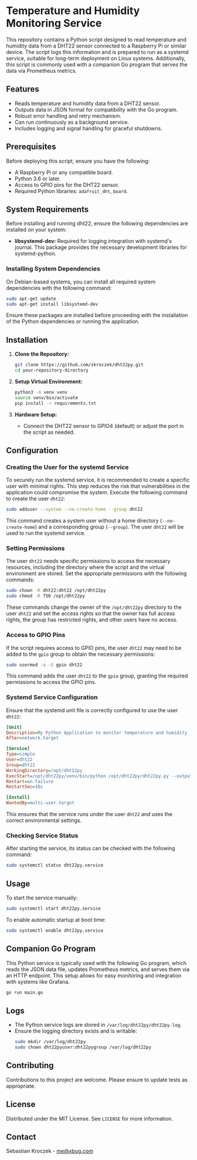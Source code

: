 # Temperature and Humidity Monitoring Service

This repository contains a Python script designed to read temperature and humidity data from a DHT22 sensor connected to
a Raspberry Pi or similar device. The script logs this information and is prepared to run as a systemd service, suitable
for long-term deployment on Linux systems. Additionally, this script is commonly used with a companion Go program that
serves the data via Prometheus metrics.

## Features

- Reads temperature and humidity data from a DHT22 sensor.
- Outputs data in JSON format for compatibility with the Go program.
- Robust error handling and retry mechanism.
- Can run continuously as a background service.
- Includes logging and signal handling for graceful shutdowns.

## Prerequisites

Before deploying this script, ensure you have the following:

- A Raspberry Pi or any compatible board.
- Python 3.6 or later.
- Access to GPIO pins for the DHT22 sensor.
- Required Python libraries: `adafruit_dht`, `board`.

## System Requirements

Before installing and running dht22, ensure the following dependencies are installed on your system:

* **libsystemd-dev:** Required for logging integration with systemd's journal. This package provides the necessary
  development libraries for systemd-python.

### Installing System Dependencies

On Debian-based systems, you can install all required system dependencies with the following command:

```bash
sudo apt-get update
sudo apt-get install libsystemd-dev
```

Ensure these packages are installed before proceeding with the installation of the Python dependencies or running the
application.

## Installation

1. **Clone the Repository:**
   ```bash
   git clone https://github.com/skroczek/dht22py.git
   cd your-repository-directory
   ```

2. **Setup Virtual Environment:**
   ```bash
   python3 -m venv venv
   source venv/bin/activate
   pip install -r requirements.txt
   ```

3. **Hardware Setup:**
    - Connect the DHT22 sensor to GPIO4 (default) or adjust the port in the script as needed.

## Configuration

### Creating the User for the systemd Service

To securely run the systemd service, it is recommended to create a specific user with minimal rights. This step reduces the risk that vulnerabilities in the application could compromise the system. Execute the following command to create the user `dht22`:

```bash
sudo adduser --system --no-create-home --group dht22
```

This command creates a system user without a home directory (`--no-create-home`) and a corresponding group (`--group`). The user `dht22` will be used to run the systemd service.

### Setting Permissions

The user `dht22` needs specific permissions to access the necessary resources, including the directory where the script and the virtual environment are stored. Set the appropriate permissions with the following commands:

```bash
sudo chown -R dht22:dht22 /opt/dht22py
sudo chmod -R 750 /opt/dht22py
```

These commands change the owner of the `/opt/dht22py` directory to the user `dht22` and set the access rights so that the owner has full access rights, the group has restricted rights, and other users have no access.

### Access to GPIO Pins

If the script requires access to GPIO pins, the user `dht22` may need to be added to the `gpio` group to obtain the necessary permissions:

```bash
sudo usermod -a -G gpio dht22
```

This command adds the user `dht22` to the `gpio` group, granting the required permissions to access the GPIO pins.

### Systemd Service Configuration

Ensure that the systemd unit file is correctly configured to use the user `dht22`:

```ini
[Unit]
Description=My Python Application to monitor temperature and humidity
After=network.target

[Service]
Type=simple
User=dht22
Group=dht22
WorkingDirectory=/opt/dht22py
ExecStart=/opt/dht22py/venv/bin/python /opt/dht22py/dht22py.py --output json --file /var/lib/dht22py/data.json
Restart=on-failure
RestartSec=10s

[Install]
WantedBy=multi-user.target
```

This ensures that the service runs under the user `dht22` and uses the correct environmental settings.

### Checking Service Status

After starting the service, its status can be checked with the following command:

```bash
sudo systemctl status dht22py.service
```

## Usage

To start the service manually:

```bash
sudo systemctl start dht22py.service
```

To enable automatic startup at boot time:

```bash
sudo systemctl enable dht22py.service
```

## Companion Go Program

This Python service is typically used with the following Go program, which reads the JSON data file, updates Prometheus
metrics, and serves them via an HTTP endpoint. This setup allows for easy monitoring and integration with systems like
Grafana.

```bash
go run main.go
```

## Logs

- The Python service logs are stored in `/var/log/dht22py/dht22py.log`.
- Ensure the logging directory exists and is writable:
  ```bash
  sudo mkdir /var/log/dht22py
  sudo chown dht22pyuser:dht22pygroup /var/log/dht22py
  ```

## Contributing

Contributions to this project are welcome. Please ensure to update tests as appropriate.

## License

Distributed under the MIT License. See `LICENSE` for more information.

## Contact

Sebastian Kroczek - [me@xbug.com](mailto:me@xbug.de)
